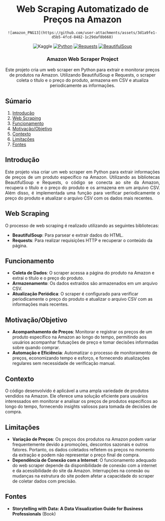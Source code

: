 <div align="center">
    <h1>Web Scraping Automatizado de Preços na Amazon</h1>

    ![amazon_PNG13](https://github.com/user-attachments/assets/3d1a9fe1-d5b5-4fcd-8482-1c29daf8b668)

  
  <div align="center">
      <img alt="Kaggle" src="https://img.shields.io/badge/Kaggle-20BEFF?style=for-the-badge&logo=Kaggle&logoColor=white" />
      <a href="#"><img alt="Python" src="https://img.shields.io/badge/Python-FFD43B?style=for-the-badge&logo=python&logoColor=blue"></a>
      <a href="#"><img alt="Requests" src="https://img.shields.io/badge/Requests-FF6F00?style=for-the-badge&logo=requests&logoColor=white"></a>
      <a href="#"><img alt="BeautifulSoup" src="https://img.shields.io/badge/BeautifulSoup-FFD700?style=for-the-badge&logo=beautifulsoup&logoColor=black"></a>
  </div>

<h3>Amazon Web Scraper Project</h3>
  
<p>Este projeto cria um web scraper em Python para extrair e monitorar preços de produtos na Amazon. Utilizando BeautifulSoup e Requests, o scraper coleta o título e o preço do produto, armazena em CSV e atualiza periodicamente as informações.</p>

</div>


## <a name="table">Súmario</a>

1. [Introdução](#introdução)
2. [Web Scraping](#web-scraping)
3. [Funcionamento](#funcionamento)
4. [Motivação/Objetivo](#motivação-objetivo)
5. [Contexto](#contexto)
6. [Limitações](#limitações)
7. [Fontes](#fontes)

## <a name="introdução">Introdução</a>

<body>
    <p style="text-align: justify;">
        Este projeto visa criar um web scraper em Python para extrair informações de preços de um produto específico na Amazon. Utilizando as bibliotecas BeautifulSoup e Requests, o código se conecta ao site da Amazon, recupera o título e o preço do produto e os armazena em um arquivo CSV. Além disso, é implementada uma função para verificar periodicamente o preço do produto e atualizar o arquivo CSV com os dados mais recentes.
    </p>
</body>

## <a name="web-scraping">Web Scraping</a>

O processo de web scraping é realizado utilizando as seguintes bibliotecas:

- **BeautifulSoup**: Para parsear e extrair dados do HTML.
- **Requests**: Para realizar requisições HTTP e recuperar o conteúdo da página.

## <a name="funcionamento">Funcionamento</a>

- **Coleta de Dados**: O scraper acessa a página do produto na Amazon e extrai o título e o preço do produto.
- **Armazenamento**: Os dados extraídos são armazenados em um arquivo CSV.
- **Atualização Periódica**: O scraper é configurado para verificar periodicamente o preço do produto e atualizar o arquivo CSV com as informações mais recentes.

## <a name="motivação-objetivo">Motivação/Objetivo</a>

- **Acompanhamento de Preços**: Monitorar e registrar os preços de um produto específico na Amazon ao longo do tempo, permitindo aos usuários acompanhar flutuações de preço e tomar decisões informadas sobre quando comprar.
- **Automação e Eficiência**: Automatizar o processo de monitoramento de preços, economizando tempo e esforço, e fornecendo atualizações regulares sem necessidade de verificação manual.

## <a name="contexto">Contexto</a>

O código desenvolvido é aplicável a uma ampla variedade de produtos vendidos na Amazon. Ele oferece uma solução eficiente para usuários interessados em monitorar e analisar os preços de produtos específicos ao longo do tempo, fornecendo insights valiosos para tomada de decisões de compra.

## <a name="limitações">Limitações</a>

- **Variação de Preços**: Os preços dos produtos na Amazon podem variar frequentemente devido a promoções, descontos sazonais e outros fatores. Portanto, os dados coletados refletem os preços no momento da extração e podem não representar o preço final de compra.
- **Dependência de Conexão com a Internet**: O funcionamento adequado do web scraper depende da disponibilidade de conexão com a internet e da acessibilidade do site da Amazon. Interrupções na conexão ou mudanças na estrutura do site podem afetar a capacidade do scraper de coletar dados com precisão.

## <a name="fontes">Fontes</a>

- **Storytelling with Data: A Data Visualization Guide for Business Professionals** (Book)
